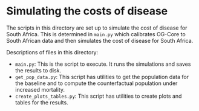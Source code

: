 # Simulating the costs of disease

The scripts in this directory are set up to simulate the cost of disease for South Africa.  This is determined in `main.py` which calibrates OG-Core to South African data and then simulates the cost of disease for South Africa.

Descriptions of files in this directory:
* `main.py`: This is the script to execute. It runs the simulations and saves the results to disk.
* `get_pop_data.py`: This script has utilities to get the population data for the baseline and to compute the counterfactual population under increased mortality.
* `create_plots_tables.py`: This script has utilities to create plots and tables for the results.